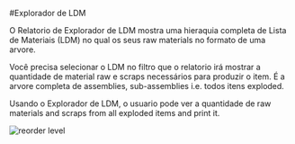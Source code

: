 <!-- add-breadcrumbs -->
#Explorador de LDM

O Relatorio de Explorador de LDM mostra uma hieraquia completa de Lista de Materiais (LDM) no qual os seus raw materials no formato de uma arvore.

Você precisa selecionar o LDM no filtro que o relatorio irá mostrar a quantidade de material raw e scraps necessários para produzir o item. É a arvore completa de assemblies, sub-assemblies i.e. todos itens exploded.

Usando o Explorador de LDM, o usuario pode ver a quantidade de raw materials and scraps from all exploded items and print it.

<img alt="reorder level" class="screenshot" src="{{docs_base_url}}/assets/img/articles/bom_explorer.png">
